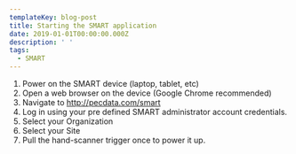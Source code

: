 ```yaml
---
templateKey: blog-post
title: Starting the SMART application
date: 2019-01-01T00:00:00.000Z
description: ' '
tags:
  - SMART
---
```

1. Power on the SMART device (laptop, tablet, etc)
2. Open a web browser on the device (Google Chrome recommended)
3. Navigate to http://pecdata.com/smart
4. Log in using your pre defined SMART administrator account credentials.
5. Select your Organization
6. Select your Site
7. Pull the hand-scanner trigger once to power it up.
